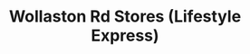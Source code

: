 ---
title: "Wollaston Rd Stores (Lifestyle Express)"
url: /cleethorpes/wollaston-rd-stores-lifestyle-express/
shop: Lebensmittel
---
